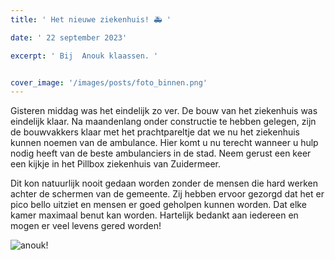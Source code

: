 ```yaml
---
title: ' Het nieuwe ziekenhuis! 🚑 '

date: ' 22 september 2023' 

excerpt: ' Bij  Anouk klaassen. '


cover_image: '/images/posts/foto_binnen.png'
---
```



Gisteren middag was het eindelijk zo ver. De bouw van het ziekenhuis was eindelijk klaar. Na maandenlang onder constructie te hebben gelegen, zijn de bouwvakkers klaar met het prachtpareltje dat we nu het ziekenhuis kunnen noemen van de ambulance. Hier komt u nu terecht wanneer u hulp nodig heeft van de beste ambulanciers in de stad. Neem gerust een keer een kijkje in het Pillbox ziekenhuis van Zuidermeer.

Dit kon natuurlijk nooit gedaan worden zonder de mensen die hard werken achter de schermen van de gemeente. Zij hebben ervoor gezorgd dat het er pico bello uitziet en mensen er goed geholpen kunnen worden. Dat elke kamer maximaal benut kan worden. Hartelijk bedankt aan iedereen en mogen er veel levens gered worden!

![anouk!](/images/posts/foto_buiten.png)